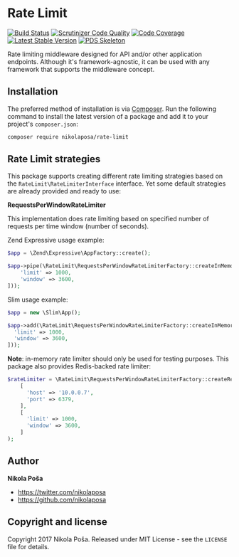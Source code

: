 # Rate Limit

[![Build Status](https://travis-ci.org/nikolaposa/rate-limit.svg?branch=master)](https://travis-ci.org/nikolaposa/rate-limit)
[![Scrutinizer Code Quality](https://scrutinizer-ci.com/g/nikolaposa/rate-limit/badges/quality-score.png?b=master)](https://scrutinizer-ci.com/g/nikolaposa/rate-limit/?branch=master)
[![Code Coverage](https://scrutinizer-ci.com/g/nikolaposa/rate-limit/badges/coverage.png?b=master)](https://scrutinizer-ci.com/g/nikolaposa/rate-limit/?branch=master)
[![Latest Stable Version](https://poser.pugx.org/nikolaposa/rate-limit/v/stable)](https://packagist.org/packages/nikolaposa/rate-limit)
[![PDS Skeleton](https://img.shields.io/badge/pds-skeleton-blue.svg)](https://github.com/php-pds/skeleton)

Rate limiting middleware designed for API and/or other application endpoints. Although it's framework-agnostic, it can be used with any framework that supports the middleware concept.

## Installation

The preferred method of installation is via [Composer](http://getcomposer.org/). Run the following
command to install the latest version of a package and add it to your project's `composer.json`:

```bash
composer require nikolaposa/rate-limit
```

## Rate Limit strategies

This package supports creating different rate limiting strategies based on the `RateLimit\RateLimiterInterface` interface. Yet some default strategies are already provided and ready to use:

**RequestsPerWindowRateLimiter**

This implementation does rate limiting based on specified number of requests per time window (number of seconds).

Zend Expressive usage example:

```php
$app = \Zend\Expressive\AppFactory::create();

$app->pipe(\RateLimit\RequestsPerWindowRateLimiterFactory::createInMemoryRateLimiter([
    'limit' => 1000,
    'window' => 3600,
]));
```

Slim usage example:

```php
$app = new \Slim\App();

$app->add(\RateLimit\RequestsPerWindowRateLimiterFactory::createInMemoryRateLimiter([
  'limit' => 1000,
  'window' => 3600,
]));
```

**Note**: in-memory rate limiter should only be used for testing purposes. This package also provides Redis-backed rate limiter:

```php
$rateLimiter = \RateLimit\RequestsPerWindowRateLimiterFactory::createRedisBackedRateLimiter(
    [
      'host' => '10.0.0.7',
      'port' => 6379,
    ],
    [
      'limit' => 1000,
      'window' => 3600,
    ]
);
```

## Author

**Nikola Poša**

* https://twitter.com/nikolaposa
* https://github.com/nikolaposa

## Copyright and license

Copyright 2017 Nikola Poša. Released under MIT License - see the `LICENSE` file for details.
